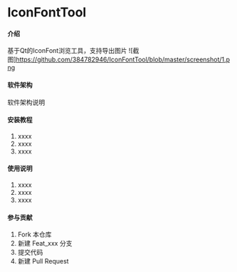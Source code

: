 # IconFontTool

#### 介绍
基于Qt的IconFont浏览工具，支持导出图片
![截图]https://github.com/384782946/IconFontTool/blob/master/screenshot/1.png

#### 软件架构
软件架构说明


#### 安装教程

1. xxxx
2. xxxx
3. xxxx

#### 使用说明

1. xxxx
2. xxxx
3. xxxx

#### 参与贡献

1. Fork 本仓库
2. 新建 Feat_xxx 分支
3. 提交代码
4. 新建 Pull Request

